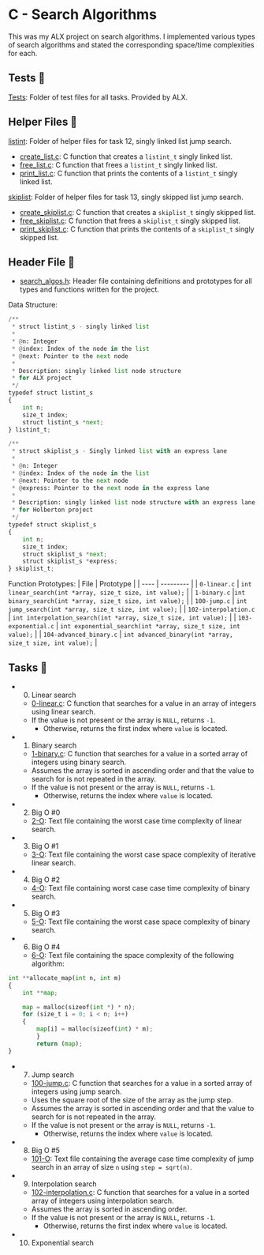 # C - Search Algorithms

This was my ALX project on search algorithms. I implemented various types of search algorithms and stated the corresponding space/time complexities for each.

## Tests 🧪
[Tests](https://github.com/richard-1257/alx-low_level_programming/tree/master/0x1E-search_algorithms/tests): Folder of test files for all tasks. Provided by ALX.

## Helper Files 🙌
[listint](https://github.com/richard-1257/alx-low_level_programming/tree/master/0x1E-search_algorithms/listint): Folder of helper files for task 12, singly linked list jump search.
  - [create_list.c](https://github.com/richard-1257/alx-low_level_programming/blob/master/0x1E-search_algorithms/listint/create_list.c): C function that creates a `listint_t` singly linked list.
  - [free_list.c](https://github.com/richard-1257/alx-low_level_programming/blob/master/0x1E-search_algorithms/listint/free_list.c): C function that frees a `listint_t` singly linked list.
  - [print_list.c](https://github.com/richard-1257/alx-low_level_programming/blob/master/0x1E-search_algorithms/listint/print_list.c): C function that prints the contents of a `listint_t` singly linked list.
  
[skiplist](https://github.com/richard-1257/alx-low_level_programming/tree/master/0x1E-search_algorithms/skiplist): Folder of helper files for task 13, singly skipped list jump search.
  - [create_skiplist.c](https://github.com/richard-1257/alx-low_level_programming/blob/master/0x1E-search_algorithms/skiplist/create_skiplist.c): C function that creates a `skiplist_t` singly skipped list.
  - [free_skiplist.c](https://github.com/richard-1257/alx-low_level_programming/blob/master/0x1E-search_algorithms/skiplist/free_skiplist.c): C function that frees a `skiplist_t` singly skipped list.
  - [print_skiplist.c](https://github.com/richard-1257/alx-low_level_programming/blob/master/0x1E-search_algorithms/skiplist/print_skiplist.c): C function that prints the contents of a `skiplist_t` singly skipped list.

## Header File 📁

- [search_algos.h](https://github.com/richard-1257/alx-low_level_programming/blob/master/0x1E-search_algorithms/search_algos.h): Header file containing definitions and prototypes for all types and functions written for the project.

Data Structure:

```python
/**
 * struct listint_s - singly linked list
 *
 * @n: Integer
 * @index: Index of the node in the list
 * @next: Pointer to the next node
 *
 * Description: singly linked list node structure
 * for ALX project
 */
typedef struct listint_s
{
    int n;
    size_t index;
    struct listint_s *next;
} listint_t;

/**
 * struct skiplist_s - Singly linked list with an express lane
 *
 * @n: Integer
 * @index: Index of the node in the list
 * @next: Pointer to the next node
 * @express: Pointer to the next node in the express lane
 *
 * Description: singly linked list node structure with an express lane
 * for Holberton project
 */
typedef struct skiplist_s
{
    int n;
    size_t index;
    struct skiplist_s *next;
    struct skiplist_s *express;
} skiplist_t;
```

Function Prototypes:
| File | Prototype |
| ---- | --------- |
| `0-linear.c` | `int linear_search(int *array, size_t size, int value);` |
| `1-binary.c` |`int binary_search(int *array, size_t size, int value);` |
| `100-jump.c` | `int jump_search(int *array, size_t size, int value);` |
| `102-interpolation.c` | `int interpolation_search(int *array, size_t size, int value);` |
| `103-exponential.c` | `int exponential_search(int *array, size_t size, int value);` |
| `104-advanced_binary.c` | `int advanced_binary(int *array, size_t size, int value);` |

## Tasks 📃

- 0. Linear search
  - [0-linear.c](https://github.com/richard-1257/alx-low_level_programming/blob/master/0x1E-search_algorithms/0-linear.c): C function that searches for a value in an array of integers using linear search.
  - If the value is not present or the array is `NULL`, returns `-1`.
    - Otherwise, returns the first index where `value` is located.
- 1. Binary search
  - [1-binary.c](https://github.com/richard-1257/alx-low_level_programming/blob/master/0x1E-search_algorithms/1-binary.c): C function that searches for a value in a sorted array of integers using binary search.
  - Assumes the array is sorted in ascending order and that the value to search for is not repeated in the array.
  - If the value is not present or the array is `NULL`, returns `-1`.
    - Otherwise, returns the index where `value` is located. 

- 2. Big O #0
  - [2-O](https://github.com/richard-1257/alx-low_level_programming/blob/master/0x1E-search_algorithms/2-O): Text file containing the worst case time complexity of linear search.

- 3. Big O #1
  - [3-O](https://github.com/richard-1257/alx-low_level_programming/blob/master/0x1E-search_algorithms/3-O): Text file containing the worst case space complexity of iterative linear search.

- 4. Big O #2
  - [4-O](https://github.com/richard-1257/alx-low_level_programming/blob/master/0x1E-search_algorithms/4-O): Text file containing worst case case time complexity of binary search.

- 5. Big O #3
  - [5-O](https://github.com/richard-1257/alx-low_level_programming/blob/master/0x1E-search_algorithms/5-O): Text file containing the worst case space complexity of binary search.

- 6. Big O #4
  - [6-O](https://github.com/richard-1257/alx-low_level_programming/blob/master/0x1E-search_algorithms/6-O): Text file containing the space complexity of the following algorithm: 


```python
int **allocate_map(int n, int m)
{
    int **map;

    map = malloc(sizeof(int *) * n);
    for (size_t i = 0; i < n; i++)
    {
        map[i] = malloc(sizeof(int) * m);
		}
		return (map);
}
```

- 7. Jump search
  - [100-jump.c](https://github.com/richard-1257/alx-low_level_programming/blob/master/0x1E-search_algorithms/100-jump.c): C function that searches for a value in a sorted array of integers using jump search.
  - Uses the square root of the size of the array as the jump step.
  - Assumes the array is sorted in ascending order and that the value to search for is not repeated in the array.
  - If the value is not present or the array is `NULL`, returns `-1`.
    - Otherwise, returns the index where `value` is located.

- 8. Big O #5
  - [101-O](https://github.com/richard-1257/alx-low_level_programming/blob/master/0x1E-search_algorithms/101-O): Text file containing the average case time complexity of jump search in an array of size `n` using `step = sqrt(n)`.

- 9. Interpolation search
  - [102-interpolation.c](https://github.com/richard-1257/alx-low_level_programming/blob/master/0x1E-search_algorithms/102-interpolation.c): C function that searches for a value in a sorted array of integers using interpolation search.
  - Assumes the array is sorted in ascending order.
  - If the value is not present or the array is `NULL`, returns `-1`.
    - Otherwise, returns the first index where `value` is located.

- 10. Exponential search 
